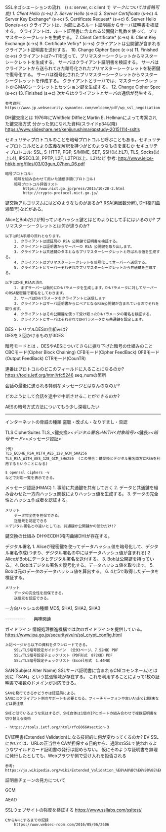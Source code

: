 

SSLネゴシエーションの流れ　() s: server, c: client で *マークについては省略可能)
	1. Client Hello (c->s)
	2. Server Hello (s->c)
	3. Server Certificate* (s->c)
	4. Server Key Exchange* (s->c)
	5. Certificate Request* (s->c)
	6. Server Hello Done(s->c)
		クライアントは、内部にあるルート証明書からサーバ証明書を検証する。
		クライアントは、ルート証明書に含まれる公開鍵と乱数を使って、プリマスターシークレットを生成する。
	7. Client Certificate* (c->s)
	8. Client Key Exchange (c->s)
	9. Certificate Vefiry* (c->s)
		クライアントは公開鍵が含まれるクライアント証明書を送付する。
	10. Change Cipher Spec (c->s)
	11. Finished (c->s)
		クライアントは7〜11を送って、プリマスターシークレットからマスターシークレットを生成する。
		サーバはクライアント証明書を検証する。
		サーバはクライアントから送られてきた暗号化されたプリマスターシークレットを秘密鍵で復号化する。
		サーバは復号化されたプリマスターシークレットからマスターシークレッットを作成する。
		クライアントとサーバでは、マスターシークレットからMACシークレットとセッション鍵を生成する。
	12. Change Cipher Spec (s->c)
	13. Finished (s->c)
		次からはクライアントとサーバの通信が発生する。


	参考資料: https://www.jp.websecurity.symantec.com/welcome/pdf/wp_ssl_negotiation.pdf


DH鍵交換とは
	1976年にWhitfield DiffieとMartin E. Hellmanによって考案された鍵交換方式
	分かった気になれた資料(スライドp34以降)
		https://www.slideshare.net/kenjiurushima/qpstudy-20151114-ssltls

セキュリティプロトコルのことを暗号プロトコルと呼ぶこともある。セキュリティプロトコルだとより広義な解釈を持つがどのようなものを含むか
	セキュリティプロトコル: SSL, S-HTTP, PGP, S/MIME, SET, SSH(以上L7), TLS, Socks(以上L4), IPSEC(L3), PPTP, L2F, L2TP(以上、L2)など
		参考: http://www.ieice-hbkb.org/files/03/03gun_07hen_06.pdf

	暗号プロトコル: 
		暗号を組み合わせて用いた通信手順(プロトコル)
		暗号プロトコル評価リスト
			https://www.nict.go.jp/press/2015/10/20-2.html
			http://crypto-protocol.nict.go.jp/


鍵交換アルゴリズムにはどのようなものがあるか?
	RSA(素因数分解), DH(楕円曲線暗号)などがある。

AliceとBobだけが知っているハッシュ鍵とはどのようにして手にはいるのか? プリマスターシークレットとは何が違うのか?

	以下はRSA手順の流れとなります。
		1. クライアントは認証局の RSA 公開鍵で証明書を検証する。
		2. クライアントは証明書からサーバーの RSA 公開鍵を取り出します。
		3. クライアントは共通鍵のタネとなるプリマスターシークレットと呼ばれる値を生成する。
		4. クライアントはプリマスターシークレットを暗号化してサーバーへ送信する。
		5. クライアントとサーバーそれぞれでプリマスターシークレットから共通鍵を生成する。

	以下はDHE_RSAの流れ
		1. まずサーバーは動的にDHパラメータを生成します。DHパラメータに対してサーバーのRSA秘密鍵で署名をしておきます。
		2. サーバはDHパラメータをクライアントに送信します
		3. クライアントはサーバ証明書からにペアとなるRSA公開鍵が含まれているのでそれを取り出す。
		4. クライアントはその公開鍵を使って受け取ったDHパラメータの署名を検証する。
		5. クライアントとサーバはそれぞれでDHパラメータから共通鍵を設定します。


DES・トリプルDESの仕組みは?	
   DESを３回かけるものが3DES

暗号モードとは	、DESやAESについてさらに掘り下げた暗号の仕組みのこと
	CBCモード(Cipher Block Chaining)
	CFBモード(Cipher FeedBack)
	OFBモード(Output FeedBack)
	CTRモード(CounTR)

連番はプロトコルのどこのフィールドに入ることになるのか?
	https://tools.ietf.org/html/rfc5246
		seq_numの箇所

会話の最後に送られる特別なメッセージとはなんのなのか?


どのようにして会話を途中で中断させることができるのか?


AESの暗号方式方法についてもう少し深堀したい



----------
インターネットの脅威の種類
	盗聴・改ざん・なりすまし・否認

TLS CipherSuites
	TLS_<鍵交換>_<デジタル署名>_WITH_<対象暗号>_<鍵長>_<暗号モード>_<メッセージ認証>

	(例)
	TLS_ECDHE_RSA_WITH_AES_128_GCM_SHA256
	TLS_RSA_WITH_AES_128_GCM_SHA256  (この場合：鍵交換とデジタル署名両方にRSAを利用するということになる)

	$ openssl ciphers -v
	などで対応一覧を表示できる。

メッセージ認証(HMAC)
	1. 事前に共通鍵を共有しておく
	2. データと共通鍵を組み合わせた一方向ハッシュ関数によりハッシュ値を生成する。
	3. データの完全性とハッシュ作成者を認証する。

	メリット
		データ完全性を担保できる。
		送信元を認証できる
	※デジタル署名との違いとしては、共通鍵か公開鍵かの部分だけ!?

鍵交換の仕組み
	DHやECDH(楕円曲線DH)が存在する。

デジタル署名
	1. Aliceが秘密鍵を使ってデータハッシュ値を暗号化して、デジタル署名作成(つまり、デジタル署名の中にはデータハッシュ値が含まれる)
	2. AliceがBobにデータとデジタル署名を送付する。
	3. Bobは公開鍵を持っている。
	4. Bobはデジタル署名を復号化する。データハッシュ値を取り出す。
	5. Bobは元のデータのデータハッシュ値を算出する。
	6. 4と5で取得したデータを検証する。

	メリット
		データの完全性を担保できる。
		送信元を認証できる。

一方向ハッシュの種類
	MD5, SHA1, SHA2, SHA3

----------　　興味関連

ガイドライン
	情報処理推進機構では次のガイドラインを提供している。
		https://www.ipa.go.jp/security/vuln/ssl_crypt_config.html

	上記ページから以下の資料をダウンロードできる。
		SSL/TLS暗号設定ガイドライン （全93ページ、7.52MB）PDF
		SSL/TLS暗号設定チェックリスト（PDF形式　872KB）PDF
		SSL/TLS暗号設定チェックリスト（Excel形式　1.44MB）	

SAN(Subject Alter Name)
	SSLサーバ証明書に含まれるCN(コモンネーム)とは別に「SAN」という拡張領域が存在する。
	これを利用することによって1枚の証明書で複数のドメインが対応できる。

	SANを発行できるかどうかは認証局による。
	SANにはクライアント側のサポートも必要となる。フィーチャーフォンや古いAndroid端末などは要注意

	SNIと似ているような気はするが、SNI自体は1個のIPとポートの組み合わせで複数証明書を切り替える技術

	- https://tools.ietf.org/html/rfc6066#section-3


EV証明書(Extended Validation)になる技術的に何が変わってくるのか?
	EV SSLにおいては、URLの正当性をCAが担保する目的から、通常のSSLで使われるようなワイルドカード証明書の発行は認めらない。
	仮にそのような証明書を無理に発行したとしても、Webブラウザ側で受け入れを拒否される

	参考: https://ja.wikipedia.org/wiki/Extended_Validation_%E8%A8%BC%E6%98%8E%E6%9B%B8


証明書チェーンの見方について





GCM



AEAD


SSLウェブサイトの強度を検証する
	https://www.ssllabs.com/ssltest/

	CからA+にするまでの記録
		https://www.websec-room.com/2016/05/06/2606




